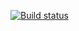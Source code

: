 [![Build status](https://ci.appveyor.com/api/projects/status/gm2yoqd19knxswoq?svg=true)](https://ci.appveyor.com/project/daryamorozova/auto-1-2-12)
